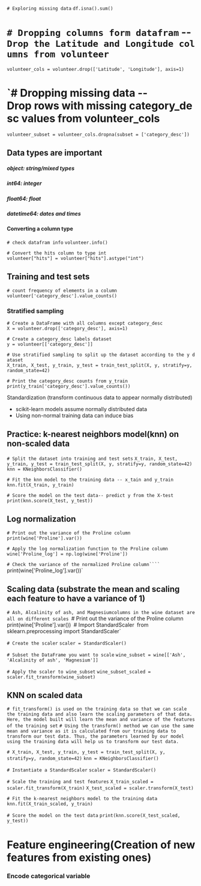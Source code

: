 `# Exploring missing data`
`df.isna().sum()`

 # `# Dropping columns form datafram` --`Drop the Latitude and Longitude columns from volunteer`
 `volunteer_cols = volunteer.drop(['Latitude', 'Longitude'], axis=1)`

 # `# Dropping missing data --Drop rows with missing category_desc values from volunteer_cols
`volunteer_subset = volunteer_cols.dropna(subset = ['category_desc'])`

## Data types are important 
##### object: string/mixed types
##### int64: integer
##### float64: float
##### datetime64: dates and times

####  Converting a column type
`# check datafram info`
`volunteer.info()`

`# Convert the hits column to type int`
`volunteer["hits"] = volunteer["hits"].astype("int")`

## Training and test sets

`# count frequency of elements in a column`
`volunteer['category_desc'].value_counts()`

### Stratified sampling
`# Create a DataFrame with all columns except category_desc`
`X = volunteer.drop(['category_desc'], axis=1)`

`# Create a category_desc labels dataset`
`y = volunteer[['category_desc']]`

`# Use stratified sampling to split up the dataset according to the y dataset`
`X_train, X_test, y_train, y_test = train_test_split(X, y, stratify=y, random_state=42)`

`# Print the category_desc counts from y_train`
`print(y_train['category_desc'].value_counts())`

Standardization (transform continuous data to appear normally distributed)

*  scikit-learn models assume normally distributed data
*  Using non-normal training data can induce bias 
## Practice: k-nearest neighbors model(knn) on non-scaled data
`# Split the dataset into training and test sets`
`X_train, X_test, y_train, y_test = train_test_split(X, y, stratify=y, random_state=42)`
`knn = KNeighborsClassifier()`
  
`# Fit the knn model to the training data -- x_tain and y_train`
`knn.fit(X_train, y_train)`

`# Score the model on the test data-- predict y from the X-test`
`print(knn.score(X_test, y_test))`

## Log normalization 
`# Print out the variance of the Proline column`
`print(wine['Proline'].var())`

`# Apply the log normalization function to the Proline column`
`wine['Proline_log'] = np.log(wine['Proline'])`

`# Check the variance of the normalized Proline column````
`print(wine['Proline_log'].var())`


## Scaling data (substrate the mean and scaling each feature to have a variance of 1)

`# Ash, Alcalinity of ash, and Magnesiumcolumns in the wine dataset are all on different scales
`# Print out the variance of the Proline column`
`print(wine['Proline'].var())`
`# Import StandardScaler`
`from sklearn.preprocessing import StandardScaler`

`# Create the scaler`
`scaler = StandardScaler()`

`# Subset the DataFrame you want to scale`
`wine_subset = wine[['Ash', 'Alcalinity of ash', 'Magnesium']]`

`# Apply the scaler to wine_subset`
`wine_subset_scaled = scaler.fit_transform(wine_subset)`

## KNN on scaled data
`# fit_transform() is used on the training data so that we can scale the training data and also learn the scaling parameters of that data. Here, the model built will learn the mean and variance of the features of the training set`
`# Using the transform() method we can use the same mean and variance as it is calculated from our training data to transform our test data. Thus, the parameters learned by our model using the training data will help us to transform our test data.`

`# X_train, X_test, y_train, y_test = train_test_split(X, y, stratify=y, random_state=42)`
`knn = KNeighborsClassifier()`

`# Instantiate a StandardScaler`
`scaler = StandardScaler()`

`# Scale the training and test features`
`X_train_scaled = scaler.fit_transform(X_train)`
`X_test_scaled = scaler.transform(X_test)`

`# Fit the k-nearest neighbors model to the training data`
`knn.fit(X_train_scaled, y_train)`

`# Score the model on the test data`
`print(knn.score(X_test_scaled, y_test))`


# Feature engineering(Creation of new features from existing ones)

### Encode categorical variable

